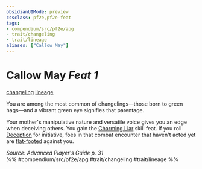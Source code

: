 ```yaml
---
obsidianUIMode: preview
cssclass: pf2e,pf2e-feat
tags:
- compendium/src/pf2e/apg
- trait/changeling
- trait/lineage
aliases: ["Callow May"]
---
```

# Callow May  *Feat 1*  
[changeling](rules/traits/changeling-b1.md "Changeling Ancestry & Heritage Trait")  [lineage](rules/traits/lineage-apg.md "Lineage  Trait")  


You are among the most common of changelings—those born to green hags—and a vibrant green eye signifies that parentage.

Your mother's manipulative nature and versatile voice gives you an edge when deceiving others. You gain the [Charming Liar](compendium/feats/charming-liar.md) skill feat. If you roll [Deception](compendium/skills.md#Deception) for initiative, foes in that combat encounter that haven't acted yet are [flat-footed](rules/conditions.md#Flat-footed) against you.

*Source: Advanced Player's Guide p. 31*  
%% #compendium/src/pf2e/apg #trait/changeling #trait/lineage %%